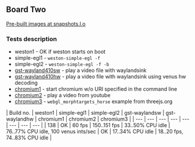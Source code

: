 ## Board Two
[Pre-built images at snapshots.l.o](http://snapshots.linaro.org/openembedded/pre-built/lhg/morty/dragonboard-410c/rpb-wayland/138/)

### Tests description
* weston1 - OK if weston starts on boot
* simple-egl1 - `weston-simple-egl -f`
* simple-egl2 - `weston-simple-egl -f -b`
* [gst-wayland410sw](gst-wayland410sw.md) - play a video file with waylandsink
* [gst-wayland410hw](gst-wayland410hw.md) - play a video file with waylandsink using venus hw decoding
* [chromium1](chromium1.md) - start chromium w/o URI specified in the command line
* [chromium2](chromium2.md) - play a video from youtube
* [chromium3](chromium3.md) - `webgl_morphtargets_horse` example from threejs.org

| Build no. | weston1 | simple-egl1 | simple-egl2 | gst-waylandsw | gst-waylandhw  | chromium1 | chromium2 | chromium3 |
| --- | --- | --- | --- | --- | --- | --- | --- |
| 138 | OK | 60 fps | 150..151 fps | 33..50% CPU idle | 76..77% CPU idle, 100 venus ints/sec | OK | 17..34% CPU idle | 18..20 fps, 74..83% CPU idle |
